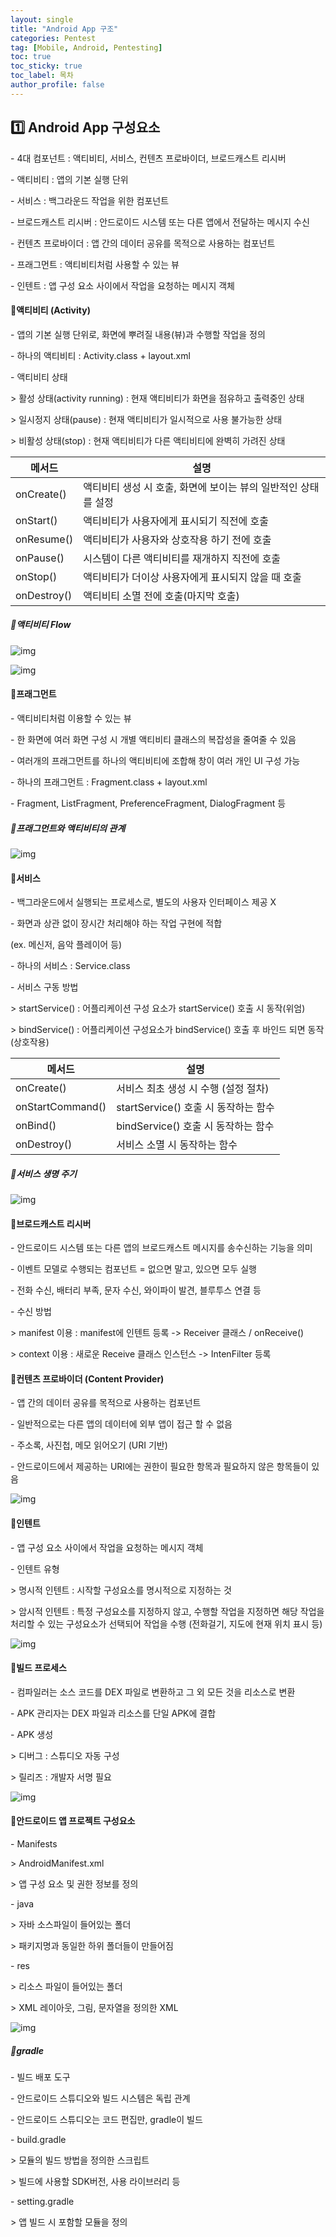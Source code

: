 ```yaml
---
layout: single
title: "Android App 구조"
categories: Pentest
tag: [Mobile, Android, Pentesting]
toc: true
toc_sticky: true
toc_label: 목차
author_profile: false
---
```


## 1️⃣ Android App 구성요소	

\- 4대 컴포넌트 : 액티비티, 서비스, 컨텐츠 프로바이더, 브로드캐스트 리시버

\- 액티비티 : 앱의 기본 실행 단위

\- 서비스 : 백그라운드 작업을 위한 컴포넌트

\- 브로드캐스트 리시버 : 안드로이드 시스템 또는 다른 앱에서 전달하는 메시지 수신

\- 컨텐츠 프로바이더 : 앱 간의 데이터 공유를 목적으로 사용하는 컴포넌트

\- 프래그먼트 : 액티비티처럼 사용할 수 있는 뷰

\- 인텐트 : 앱 구성 요소 사이에서 작업을 요청하는 메시지 객체



#### 📜**액티비티 (Activity)**

\- 앱의 기본 실행 단위로, 화면에 뿌려질 내용(뷰)과 수행할 작업을 정의

\- 하나의 액티비티 : Activity.class + layout.xml

\- 액티비티 상태

 \> 활성 상태(activity running) : 현재 액티비티가 화면을 점유하고 출력중인 상태

 \> 일시정지 상태(pause) : 현재 액티비티가 일시적으로 사용 불가능한 상태

 \> 비활성 상태(stop) : 현재 액티비티가 다른 액티비티에 완벽히 가려진 상태



| 메서드      | 설명                                                         |
| ----------- | ------------------------------------------------------------ |
| onCreate()  | 액티비티 생성 시 호출, 화면에 보이는 뷰의 일반적인 상태를 설정 |
| onStart()   | 액티비티가 사용자에게 표시되기 직전에 호출                   |
| onResume()  | 액티비티가 사용자와 상호작용 하기 전에 호출                  |
| onPause()   | 시스템이 다른 액티비티를 재개하지 직전에 호출                |
| onStop()    | 액티비티가 더이상 사용자에게 표시되지 않을 때 호출           |
| onDestroy() | 액티비티 소멸 전에 호출(마지막 호출)                         |



##### 📜**액티비티 Flow**

![img](https://blog.kakaocdn.net/dn/lonjb/btqC8HvNMP3/6FXjAHQTl0awqiE4hbxKy0/img.png)

![img](https://blog.kakaocdn.net/dn/bHPwhV/btqC85wqtW2/o93Dmo6rYxYtpQhu8VEWOk/img.png)

#### 📜**프래그먼트**

\- 액티비티처럼 이용할 수 있는 뷰

\- 한 화면에 여러 화면 구성 시 개별 액티비티 클래스의 복잡성을 줄여줄 수 있음

\- 여러개의 프래그먼트를 하나의 액티비티에 조합해 창이 여러 개인 UI 구성 가능

\- 하나의 프래그먼트 : Fragment.class + layout.xml

\- Fragment, ListFragment, PreferenceFragment, DialogFragment 등



##### 📜**프래그먼트와 액티비티의 관계**



![img](https://blog.kakaocdn.net/dn/cbZTA0/btqC6QG76En/BV44aqqyVLOVrBNPewZuak/img.png)

#### 📜**서비스**

\- 백그라운드에서 실행되는 프로세스로, 별도의 사용자 인터페이스 제공 X

\- 화면과 상관 없이 장시간 처리해야 하는 작업 구현에 적합 

  (ex. 메신저, 음악 플레이어 등)

\- 하나의 서비스 : Service.class

\- 서비스 구동 방법

 \> startService() : 어플리케이션 구성 요소가 startService() 호출 시 동작(위엄)

 \> bindService() : 어플리케이션 구성요소가 bindService() 호출 후 바인드 되면 동작 (상호작용)

| 메서드           | 설명                                 |
| ---------------- | ------------------------------------ |
| onCreate()       | 서비스 최초 생성 시 수행 (설정 절차) |
| onStartCommand() | startService() 호출 시 동작하는 함수 |
| onBind()         | bindService() 호출 시 동작하는 함수  |
| onDestroy()      | 서비스 소멸 시 동작하는 함수         |



##### 📜**서비스 생명 주기**



![img](https://blog.kakaocdn.net/dn/brBSsp/btqC9OnqIwf/zZ6jFGEwQ6Alz08Pdo55r1/img.png)



#### 📜**브로드캐스트 리시버**



\- 안드로이드 시스템 또는 다른 앱의 브로드캐스트 메시지를 송수신하는 기능을 의미

\- 이벤트 모델로 수행되는 컴포넌트 = 없으면 말고, 있으면 모두 실행

\- 전화 수신, 배터리 부족, 문자 수신, 와이파이 발견, 블루투스 연결 등

\- 수신 방법

 \> manifest 이용 : manifest에 인텐트 등록 -> Receiver 클래스 / onReceive()

 \> context 이용 : 새로운 Receive 클래스 인스턴스 -> IntenFilter 등록



#### 📜**컨텐츠 프로바이더 (Content Provider)**



\- 앱 간의 데이터 공유를 목적으로 사용하는 컴포넌트

\- 일반적으로는 다른 앱의 데이터에 외부 앱이 접근 할 수 없음

\- 주소록, 사진첩, 메모 읽어오기 (URI 기반)

\- 안드로이드에서 제공하는 URI에는 권한이 필요한 항목과 필요하지 않은 항목들이 있음



![img](https://blog.kakaocdn.net/dn/bhpsSB/btqC6PuwzLg/Rqj4dTN0pmhqFknK4a0clk/img.png)

#### 📜**인텐트**



\- 앱 구성 요소 사이에서 작업을 요청하는 메시지 객체

\- 인텐트 유형

 \> 명시적 인텐트 : 시작할 구성요소를 명시적으로 지정하는 것

 \> 암시적 인텐트 : 특정 구성요소를 지정하지 않고, 수행할 작업을 지정하면 해당 작업을 처리할 수 있는 구성요소가 선택되어 작업을 수행
   (전화걸기, 지도에 현재 위치 표시 등)



![img](https://blog.kakaocdn.net/dn/cJ9geA/btqC9Onq1SU/IZXqvjGiCkjjNGAidIdEcK/img.png)

#### 📜**빌드 프로세스**



\- 컴파일러는 소스 코드를 DEX 파일로 변환하고 그 외 모든 것을 리소스로 변환

\- APK 관리자는 DEX 파일과 리소스를 단일 APK에 결합

\- APK 생성

 \> 디버그 : 스튜디오 자동 구성

 \> 릴리즈 : 개발자 서명 필요



![img](https://blog.kakaocdn.net/dn/m90HG/btqC6mF8vsG/ak1vyOjaadVgGdmkL38M6k/img.png)

#### 📜**안드로이드 앱 프로젝트 구성요소**



\- Manifests

 \> AndroidManifest.xml

 \> 앱 구성 요소 및 권한 정보를 정의



\- java

 \> 자바 소스파일이 들어있는 폴더

 \> 패키지명과 동일한 하위 폴더들이 만들어짐



\- res

 \> 리소스 파일이 들어있는 폴더

 \> XML 레이아웃, 그림, 문자열을 정의한 XML



![img](https://blog.kakaocdn.net/dn/byDigb/btqDf1g4efn/9aLIu7NWXTTqyzaTmHPu1K/img.png)



##### 📜**gradle**



\- 빌드 배포 도구

\- 안드로이드 스튜디오와 빌드 시스템은 독립 관계

\- 안드로이드 스튜디오는 코드 편집만, gradle이 빌드

\- build.gradle

 \> 모듈의 빌드 방법을 정의한 스크립트

 \> 빌드에 사용할 SDK버전, 사용 라이브러리 등

\- setting.gradle

 \> 앱 빌드 시 포함할 모듈을 정의

